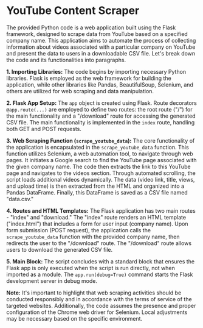 # YouTube Content Scraper

The provided Python code is a web application built using the Flask framework, designed to scrape data from YouTube based on a specified company name. This application aims to automate the process of collecting information about videos associated with a particular company on YouTube and present the data to users in a downloadable CSV file. Let's break down the code and its functionalities into paragraphs.

**1. Importing Libraries:**
The code begins by importing necessary Python libraries. Flask is employed as the web framework for building the application, while other libraries like Pandas, BeautifulSoup, Selenium, and others are utilized for web scraping and data manipulation.

**2. Flask App Setup:**
The `app` object is created using Flask. Route decorators `@app.route(...)` are employed to define two routes: the root route ("/") for the main functionality and a "/download" route for accessing the generated CSV file. The main functionality is implemented in the `index` route, handling both GET and POST requests.

**3. Web Scraping Function (`scrape_youtube_data`):**
The core functionality of the application is encapsulated in the `scrape_youtube_data` function. This function utilizes Selenium, a web automation tool, to navigate through web pages. It initiates a Google search to find the YouTube page associated with the given company name. The code then extracts the link to this YouTube page and navigates to the videos section. Through automated scrolling, the script loads additional videos dynamically. The data (video link, title, views, and upload time) is then extracted from the HTML and organized into a Pandas DataFrame. Finally, this DataFrame is saved as a CSV file named "data.csv."

**4. Routes and HTML Templates:**
The Flask application has two main routes - "index" and "download." The "index" route renders an HTML template ("index.html") that includes a form for user input (company name). Upon form submission (POST request), the application calls the `scrape_youtube_data` function with the provided company name, then redirects the user to the "/download" route. The "/download" route allows users to download the generated CSV file.

**5. Main Block:**
The script concludes with a standard block that ensures the Flask app is only executed when the script is run directly, not when imported as a module. The `app.run(debug=True)` command starts the Flask development server in debug mode.

**Note:**
It's important to highlight that web scraping activities should be conducted responsibly and in accordance with the terms of service of the targeted websites. Additionally, the code assumes the presence and proper configuration of the Chrome web driver for Selenium. Local adjustments may be necessary based on the specific environment.
